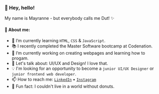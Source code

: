 <h3>👋 Hey, hello!</h3>
My name is Mayranne - but everybody calls me Dut! ✨  



<h4>💖 About me:</h4>

- 🌱 I’m currently learning `HTML`, `CSS` & `JavaScript`.  
- 📚 I recently completed the Master Software bootcamp at Codenation.
- 🔭 I’m currently working on creating webpages and learning how to progam.  
- 💬 Let's talk about: UI/UX and Design! I love that.
- 💡 I'm looking for an opportunity to become a `junior UI/UX Designer` or `junior frontend web developer`.  
- 📫 How to reach me: <a href="https://www.linkedin.com/in/mayranne/">` LinkedIn `</a> • <a href="https://www.instagram.com/mayranne/">` Instagram `</a>  
- 🍩 Fun fact: I couldn't live in a world without donuts.  


<!--
Here are some ideas to get you started:
- ⚙️ I use daily: .html, .css, .psd 
- 🔭 I’m currently working on ...
- 🌱 I’m currently learning ...
- 👯 I’m looking to collaborate on ...
- 🤔 I’m looking for help with ...
- 💬 Ask me about ...
- 📫 How to reach me: ...
- 😄 Pronouns: ...
- ⚡ Fun fact: ...
-->

